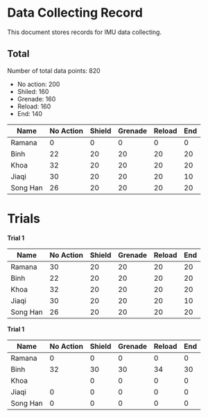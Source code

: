 # Data Collecting Record

This document stores records for IMU data collecting. 

## Total

Number of total data points: 820
- No action: 200
- Shiled: 160
- Grenade: 160
- Reload: 160
- End: 140

Name | No Action | Shield | Grenade | Reload | End
--- | --- | --- | --- |--- |---
Ramana   |0|0|0|0|0
Binh     |22|20|20|20|20
Khoa     |32|20|20|20|20
Jiaqi    |30|20|20|20|10
Song Han |26|20|20|20|20

# Trials

**Trial 1**

Name | No Action | Shield | Grenade | Reload | End
--- | --- | --- | --- |--- |---
Ramana   |30|20|20|20|20
Binh     |22|20|20|20|20
Khoa     |32|20|20|20|20
Jiaqi    |30|20|20|20|10
Song Han |26|20|20|20|20

**Trial 1**

Name | No Action | Shield | Grenade | Reload | End
--- | --- | --- | --- |--- |---
Ramana   |0|0|0|0|0
Binh     |32|30|30|34|30
Khoa     ||0|0|0|0
Jiaqi    |0|0|0|0|0
Song Han |0|0|0|0|0

